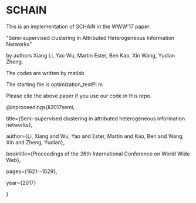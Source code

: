 # SCHAIN
This is an implementation of SCHAIN in the WWW'17 paper:

"Semi-supervised clustering in Attributed Heterogeneous Information Networks" 

by authors Xiang Li, Yao Wu, Martin Ester, Ben Kao, Xin Wang, Yudian Zheng.

The codes are written by matlab

The starting file is optimization_testPI.m

Please cite the above paper if you use our code in this repo.

@inproceedings{li2017semi,
  
  title={Semi-supervised clustering in attributed heterogeneous information networks},
  
  author={Li, Xiang and Wu, Yao and Ester, Martin and Kao, Ben and Wang, Xin and Zheng, Yudian},
  
  booktitle={Proceedings of the 26th International Conference on World Wide Web},
  
  pages={1621--1629},
  
  year={2017}
  
}
